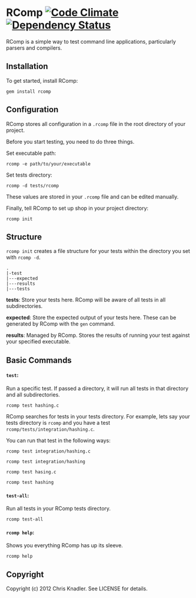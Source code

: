 # RComp [![Code Climate](https://codeclimate.com/badge.png)](https://codeclimate.com/github/cknadler/rcomp) [![Dependency Status](https://gemnasium.com/cknadler/rcomp.png)](https://gemnasium.com/cknadler/rcomp)

RComp is a simple way to test command line applications, particularly parsers and compilers.

## Installation

To get started, install RComp:

```
gem install rcomp
```

## Configuration

RComp stores all configuration in a `.rcomp` file in the root directory of your project. 

Before you start testing, you need to do three things.

Set executable path:

```
rcomp -e path/to/your/executable
```

Set tests directory:

```
rcomp -d tests/rcomp
```

These values are stored in your `.rcomp` file and can be edited manually.

Finally, tell RComp to set up shop in your project directory:

```
rcomp init
```

## Structure

`rcomp init` creates a file structure for your tests within the directory you set with `rcomp -d`.

```
.
|-test
|---expected
|---results
|---tests
```

__tests__: Store your tests here. RComp will be aware of all tests in all subdirectories.

__expected__: Store the expected output of your tests here. These can be generated by RComp with the `gen` command.

__results__: Managed by RComp. Stores the results of running your test against your specified executable.

## Basic Commands

#### `test`:

Run a specific test. If passed a directory, it will run all tests in that directory and all subdirectories.

```
rcomp test hashing.c
```

RComp searches for tests in your tests directory. For example, lets say your tests directory is `rcomp` and you have a test `rcomp/tests/integration/hashing.c`.

You can run that test in the following ways:

`rcomp test integration/hashing.c`

`rcomp test integration/hashing`

`rcomp test hasing.c`

`rcomp test hashing`

#### `test-all`:

Run all tests in your RComp tests directory.

```
rcomp test-all
```

#### `rcomp help`:

Shows you everything RComp has up its sleeve.

```
rcomp help
```

## Copyright

Copyright (c) 2012 Chris Knadler. See LICENSE for details.
